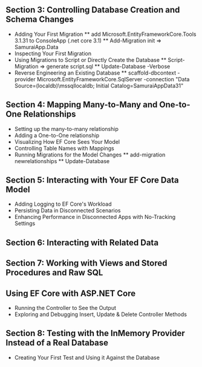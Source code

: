 ## Section 3: Controlling Database Creation and Schema Changes
* Adding Your First Migration
** add Microsoft.EntityFrameworkCore.Tools 3.1.31 to ConsoleApp (.net core 3.1)
** Add-Migration init => SamuraiApp.Data
* Inspecting Your First Migration
* Using Migrations to Script or Directly Create the Database
** Script-Migration => generate script.sql
** Update-Database -Verbose
* Reverse Engineering an Existing Database
** scaffold-dbcontext -provider Microsoft.EntityFrameworkCore.SqlServer -connection "Data Source=(localdb)\\mssqllocaldb; Initial Catalog=SamuraiAppData31"
## Section 4: Mapping Many-to-Many and One-to-One Relationships
* Setting up the many-to-many relationship
* Adding a One-to-One relationship
* Visualizing How EF Core Sees Your Model
* Controlling Table Names with Mappings
* Running Migrations for the Model Changes
** add-migration newrelationships
** Update-Database
## Section 5: Interacting with Your EF Core Data Model
* Adding Logging to EF Core's Workload
* Persisting Data in Disconnected Scenarios
* Enhancing Performance in Disconnected Apps with No-Tracking Settings
## Section 6: Interacting with Related Data
## Section 7: Working with Views and Stored Procedures and Raw SQL
## Using EF Core with ASP.NET Core
* Running the Controller to See the Output
* Exploring and Debugging Insert, Update & Delete Controller Methods
## Section 8: Testing with the InMemory Provider Instead of a Real Database
* Creating Your First Test and Using it Against the Database